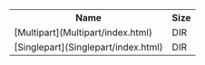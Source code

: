 <table>
<tr><th>Name</th><th>Size</th></tr>
<tr><td>
[Multipart](Multipart/index.html)
</td><td>DIR</td></tr>
<tr><td>
[Singlepart](Singlepart/index.html)
</td><td>DIR</td></tr>
</table>
